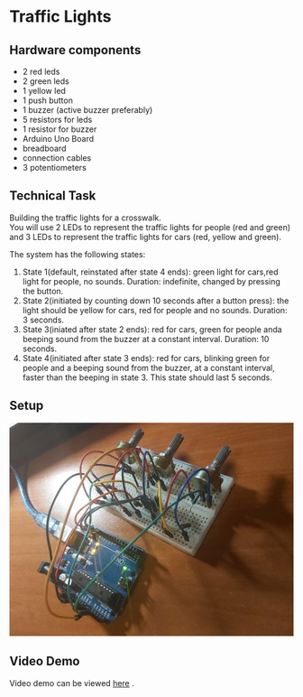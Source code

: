 # Traffic Lights

## Hardware components

* 2 red leds
* 2 green leds
* 1 yellow led
* 1 push button
* 1 buzzer (active buzzer preferably)
* 5 resistors for leds
* 1 resistor for buzzer
* Arduino Uno Board
* breadboard
* connection cables
* 3 potentiometers

## Technical Task 

Building  the  traffic  lights  for  a  crosswalk.   
You will use 2 LEDs to represent the traffic lights for people (red and green) and 3 LEDs to represent the traffic lights for cars (red, yellow and green).

The system has the following states:
1. State 1(default, reinstated after state 4 ends): green light for cars,red  light  for  people,  no  sounds.   Duration:  indefinite,  changed  by pressing the button.
2. State 2(initiated by counting down 10 seconds after a button press): the  light  should  be  yellow  for  cars,  red  for  people  and  no  sounds. Duration: 3 seconds.
3. State 3(iniated after state 2 ends): red for cars, green for people anda beeping sound from the buzzer at a constant interval.  Duration: 10 seconds.
4. State 4(initiated after state 3 ends): red for cars, blinking green for people and a beeping sound from the buzzer, at a constant interval, faster than the beeping in state 3.  This state should last 5 seconds.

## Setup

![setup](https://github.com/alexandraburu23/IntroductionToRobotics/blob/main/Homework1/setup.jpg)

## Video Demo

Video demo can be viewed [here](https://drive.google.com/file/d/1NNJxuIA7x-5kLP-6mjYyttLZF8OrrUAM/view?usp=sharing) .
